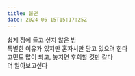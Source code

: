 ```yaml
---
title: 불면
date: 2024-06-15T15:17:25Z
---
```


쉽게 잠에 들고 싶지 않은 밤   
특별한 이유가 있지만 혼자서만 담고 있으려 한다   
고민도 많이 되고, 놓지면 후회할 것만 같다   
더 알아보고싶다
